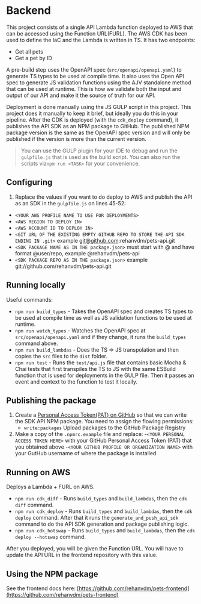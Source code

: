 # Backend

This project consists of a single API Lambda function deployed to AWS that can be accessed using the Function URL(FURL).
The AWS CDK has been used to define the IaC and the Lambda is written in TS.
It has two endpoints:
- Get all pets
- Get a pet by ID

A pre-build step uses the OpenAPI spec (`src/openapi/openapi.yaml`) to generate TS types to be used at compile time. 
It also uses the Open API spec to generate JS validation functions using the AJV standalone method that can be used at runtime.
This is how we validate both the input and output of our API and make it the source of truth for our API.

Deployment is done manually using the JS GULP script in this project. This project does it manually to keep it brief, but ideally you do
this in your pipeline. After the CDK is deployed (with the `cdk_deploy` command), it publishes the API SDK as an NPM package to GitHub.
The published NPM package version is the same as the OpenAPI spec version and will only
be published if the version is more than the current version.

> You can use the GULP plugin for your IDE to debug and run the `gulpfile.js` that is used as the build script.
You can also run the scripts via`npm run <TASK>`  for your convenience.

## Configuring

1. Replace the values if you want to do deploy to AWS and publish the API as an SDK in the `gulpfile.js` on lines 45-52:
- `<YOUR AWS PROFILE NAME TO USE FOR DEPLOYMENTS>`
- `<AWS REGION TO DEPLOY IN>`
- `<AWS ACCOUNT ID TO DEPLOY IN>`
- `<GIT URL OF THE EXISTING EMPTY GITHUB REPO TO STORE THE API SDK ENDING IN .git>` example git@github.com:rehanvdm/pets-api.git
- `<SDK PACKAGE NAME AS IN THE package.json>` must start with @ and have format @user/repo, example @rehanvdm/pets-api
- `<SDK PACKAGE REPO AS IN THE package.json>` example git://github.com/rehanvdm/pets-api.git

## Running locally

Useful commands:

- `npm run build_types` - Takes the OpenAPI spec and creates TS types to be used at compile time as well as 
   JS validation functions to be used at runtime.
- `npm run watch_types` - Watches the OpenAPI spec at `src/openapi/openapi.yaml` and if they change, it runs the `build_types`
   command above.
- `npm run build_lambdas` - Does the TS => JS transpolation and then copies the `src` files to the `dist` folder.
- `npm run test` - Runs the `test/api.js` file that contains basic Mocha & Chai tests that first transpiles the TS to JS with the same ESBuild function that
   is used for deployments in the GULP file. Then it passes an event and context to the function to test it locally.

## Publishing the package

1. Create a [Personal Access Token(PAT) on GitHub](https://docs.github.com/en/authentication/keeping-your-account-and-data-secure/creating-a-personal-access-token#creating-a-token)
   so that we can write the SDK API NPM package. You need to assign the flowing permissions:
   - `write:packages` Upload packages to the GitHub Package Registry
2. Make a copy of the `.npmrc.example` file and replace:
   -`<YOUR PERSONAL ACCESS TOKEN HERE>` with your GitHub Personal Access Token (PAT) that you obtained above
   -`<YOUR GITHUB PROFILE OR ORGANIZATION NAME>` with your GutHub username of where the package is installed

## Running on AWS

Deploys a Lambda + FURL on AWS.

- `npm run cdk_diff` - Runs `build_types` and `build_lambdas`, then the `cdk diff` command.
- `npm run cdk_deploy` - Runs `build_types` and `build_lambdas`, then the `cdk deploy` command. After that it runs the
    `generate_and_push_api_sdk` command to do the API SDK generation and package publishing logic.
- `npm run cdk_hotswap` - Runs `build_types` and `build_lambdas`, then the `cdk deploy --hotswap` command.

After you deployed, you will be given the Function URL. You will have to update the API URL in the frontend repository
with this value.

## Using the NPM package

See the frontend docs here: [https://github.com/rehanvdm/pets-frontend](https://github.com/rehanvdm/pets-frontend)


